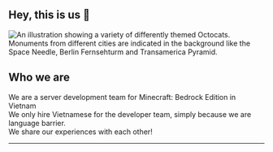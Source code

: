 ## Hey, this is us 👋

![An illustration showing a variety of differently themed Octocats. Monuments from different cities are indicated in the background like the Space Needle, Berlin Fernsehturm and Transamerica Pyramid.](https://user-images.githubusercontent.com/3369400/133268513-5bfe2f93-4402-42c9-a403-81c9e86934b6.jpeg)

## Who we are
We are a server development team for Minecraft: Bedrock Edition in Vietnam <br/>
We only hire Vietnamese for the developer team, simply because we are language barrier. <br/>
We share our experiences with each other!

---
